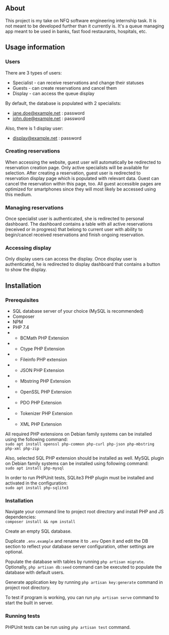 ## About

This project is my take on NFQ software engineering internship task. It is not meant to be developed further than it currently is. It's a queue managing app meant to be used in banks, fast food restaurants, hospitals, etc.


## Usage information

### Users
There are 3 types of users:
- Specialist - can receive reservations and change their statuses
- Guests - can create reservations and cancel them
- Display - can access the queue display

By default, the database is populated with 2 specialists:
- jane.doe@example.net : password
- john.doe@example.net : password

Also, there is 1 display user:
- display@example.net : password

### Creating reservations
When accessing the website, guest user will automatically be redirected to reservation creation page. Only active specialists will be available for selection. After creating a reservation, guest user is redirected to reservation display page which is populated with relevant data. Guest can cancel the reservation within this page, too. All guest accessible pages are optimized for smartphones since they will most likely be accessed using this medium.

### Managing reservations
Once specialist user is authenticated, she is redirected to personal dashboard. The dashboard contains a table with all active reservations (received or in progress) that belong to current user with ability to begin/cancel received reservations and finish ongoing reservation.

### Accessing display
Only display users can access the display. Once display user is authenticated, he is redirected to display dashboard that contains a button to show the display.


## Installation
### Prerequisites
- SQL database server of your choice (MySQL is recommended)
- Composer
- NPM
- PHP 7.4
- - BCMath PHP Extension
- - Ctype PHP Extension
- - Fileinfo PHP extension
- - JSON PHP Extension
- - Mbstring PHP Extension
- - OpenSSL PHP Extension
- - PDO PHP Extension
- - Tokenizer PHP Extension
- - XML PHP Extension

All required PHP extensions on Debian family systems can be installed using the following command:  
```sudo apt install openssl php-common php-curl php-json php-mbstring php-xml php-zip```

Also, selected SQL PHP extension should be installed as well. MySQL plugin on Debian family systems can be installed using following command:  
```sudo apt install php-mysql```

In order to run PHPUnit tests, SQLite3 PHP plugin must be installed and activated in the configuration:  
```sudo apt install php-sqlite3```

### Installation
Navigate your command line to project root directory and install PHP and JS dependencies:  
`composer install && npm install`

Create an empty SQL database.

Duplicate `.env.example` and rename it to `.env`
Open it and edit the DB section to reflect your database server configuration, other settings are optional.

Populate the database with tables by running `php artisan migrate`.
Optionally, `php artisan db:seed` command can be executed to populate the database with default users.

Generate application key by running `php artisan key:generate` command in project root directory.

To test if program is working, you can run `php artisan serve` command to start the built in server.

### Running tests
PHPUnit tests can be run using `php artisan test` command.
